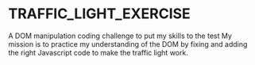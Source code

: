 # TRAFFIC_LIGHT_EXERCISE

A DOM manipulation coding challenge to put my skills to the test
My mission is to practice my understanding of the DOM by fixing and adding the right Javascript code to make the traffic light work.
